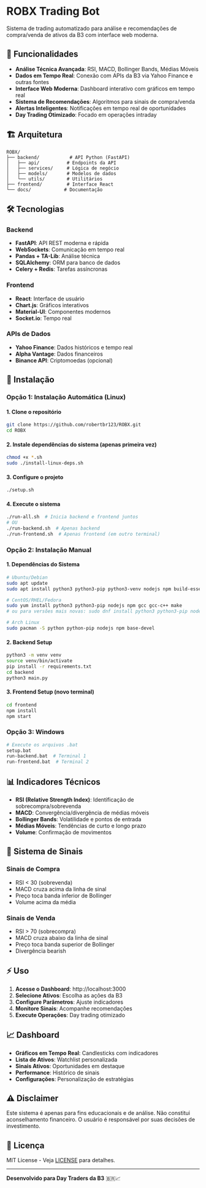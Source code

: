 # ROBX Trading Bot

Sistema de trading automatizado para análise e recomendações de compra/venda de ativos da B3 com interface web moderna.

## 🚀 Funcionalidades

- **Análise Técnica Avançada**: RSI, MACD, Bollinger Bands, Médias Móveis
- **Dados em Tempo Real**: Conexão com APIs da B3 via Yahoo Finance e outras fontes
- **Interface Web Moderna**: Dashboard interativo com gráficos em tempo real
- **Sistema de Recomendações**: Algoritmos para sinais de compra/venda
- **Alertas Inteligentes**: Notificações em tempo real de oportunidades
- **Day Trading Otimizado**: Focado em operações intraday

## 🏗️ Arquitetura

```
ROBX/
├── backend/           # API Python (FastAPI)
│   ├── api/          # Endpoints da API
│   ├── services/     # Lógica de negócio
│   ├── models/       # Modelos de dados
│   └── utils/        # Utilitários
├── frontend/         # Interface React
└── docs/            # Documentação
```

## 🛠️ Tecnologias

### Backend
- **FastAPI**: API REST moderna e rápida
- **WebSockets**: Comunicação em tempo real
- **Pandas + TA-Lib**: Análise técnica
- **SQLAlchemy**: ORM para banco de dados
- **Celery + Redis**: Tarefas assíncronas

### Frontend
- **React**: Interface de usuário
- **Chart.js**: Gráficos interativos
- **Material-UI**: Componentes modernos
- **Socket.io**: Tempo real

### APIs de Dados
- **Yahoo Finance**: Dados históricos e tempo real
- **Alpha Vantage**: Dados financeiros
- **Binance API**: Criptomoedas (opcional)

## 🚀 Instalação

### Opção 1: Instalação Automática (Linux)

#### 1. Clone o repositório
```bash
git clone https://github.com/robertbr123/ROBX.git
cd ROBX
```

#### 2. Instale dependências do sistema (apenas primeira vez)
```bash
chmod +x *.sh
sudo ./install-linux-deps.sh
```

#### 3. Configure o projeto
```bash
./setup.sh
```

#### 4. Execute o sistema
```bash
./run-all.sh  # Inicia backend e frontend juntos
# OU
./run-backend.sh  # Apenas backend
./run-frontend.sh  # Apenas frontend (em outro terminal)
```

### Opção 2: Instalação Manual

#### 1. Dependências do Sistema
```bash
# Ubuntu/Debian
sudo apt update
sudo apt install python3 python3-pip python3-venv nodejs npm build-essential

# CentOS/RHEL/Fedora
sudo yum install python3 python3-pip nodejs npm gcc gcc-c++ make
# ou para versões mais novas: sudo dnf install python3 python3-pip nodejs npm gcc gcc-c++ make

# Arch Linux
sudo pacman -S python python-pip nodejs npm base-devel
```

#### 2. Backend Setup
```bash
python3 -m venv venv
source venv/bin/activate
pip install -r requirements.txt
cd backend
python3 main.py
```

#### 3. Frontend Setup (novo terminal)
```bash
cd frontend
npm install
npm start
```

### Opção 3: Windows
```bash
# Execute os arquivos .bat
setup.bat
run-backend.bat  # Terminal 1
run-frontend.bat  # Terminal 2
```

## 📊 Indicadores Técnicos

- **RSI (Relative Strength Index)**: Identificação de sobrecompra/sobrevenda
- **MACD**: Convergência/divergência de médias móveis
- **Bollinger Bands**: Volatilidade e pontos de entrada
- **Médias Móveis**: Tendências de curto e longo prazo
- **Volume**: Confirmação de movimentos

## 🎯 Sistema de Sinais

### Sinais de Compra
- RSI < 30 (sobrevenda)
- MACD cruza acima da linha de sinal
- Preço toca banda inferior de Bollinger
- Volume acima da média

### Sinais de Venda
- RSI > 70 (sobrecompra)
- MACD cruza abaixo da linha de sinal
- Preço toca banda superior de Bollinger
- Divergência bearish

## ⚡ Uso

1. **Acesse o Dashboard**: http://localhost:3000
2. **Selecione Ativos**: Escolha as ações da B3
3. **Configure Parâmetros**: Ajuste indicadores
4. **Monitore Sinais**: Acompanhe recomendações
5. **Execute Operações**: Day trading otimizado

## 📈 Dashboard

- **Gráficos em Tempo Real**: Candlesticks com indicadores
- **Lista de Ativos**: Watchlist personalizada
- **Sinais Ativos**: Oportunidades em destaque
- **Performance**: Histórico de sinais
- **Configurações**: Personalização de estratégias

## ⚠️ Disclaimer

Este sistema é apenas para fins educacionais e de análise. Não constitui aconselhamento financeiro. O usuário é responsável por suas decisões de investimento.

## 📝 Licença

MIT License - Veja [LICENSE](LICENSE) para detalhes.

---

**Desenvolvido para Day Traders da B3** 🇧🇷📈